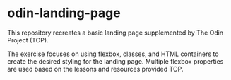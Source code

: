 # odin-landing-page
This repository recreates a basic landing page supplemented by The Odin Project (TOP). 

The exercise focuses on using flexbox, classes, and HTML containers to create the desired styling for the landing page. Multiple flexbox properties are used based on the lessons and resources provided TOP.
